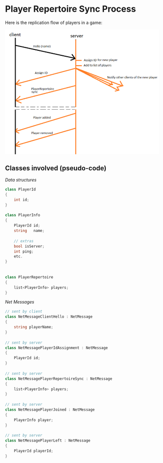 # Player Repertoire Sync Process

Here is the replication flow of players in a game:

![](./Images/PlayerRepertoireSynchronization.PNG)

## Classes involved (pseudo-code)

*Data structures*

```c#
class PlayerId
{
    int id;
}

class PlayerInfo
{
    PlayerId id;
    string	 name;
    
    // extras
    bool isServer;
    int ping;
    etc.
}


class PlayerRepertoire
{
    list<PlayerInfo> players;
}
```

*Net Messages*

```c#
// sent by client
class NetMessageClientHello : NetMessage
{
    string playerName;
}

// sent by server
class NetMessagePlayerIdAssignment : NetMessage
{
    PlayerId id;
}

// sent by server
class NetMessagePlayerRepertoireSync : NetMessage
{
    list<PlayerInfo> players;
}

// sent by server
class NetMessagePlayerJoined : NetMessage
{
    PlayerInfo player;
}

// sent by server
class NetMessagePlayerLeft : NetMessage
{
    PlayerId playerId;
}
```

